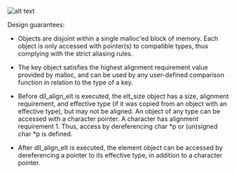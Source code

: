 

![alt text](https://github.com/alfin3/graph-algorithms/blob/master/readme/dll-node-alloc.jpg)

Design guarantees:

- Objects are disjoint within a single malloc'ed block of memory. Each object is only accessed with pointer(s) to compatible types, thus complying with the strict aliasing rules.

- The key object satisfies the highest alignment requirement value provided by malloc, and can be used by any user-defined comparison function in relation to the type of a key.

- Before dll_align_elt is executed, the elt_size object has a size, alignment requirement, and effective type (if it was copied from an object with an effective type), but may not be aligned. An object of any type can be accessed with a character pointer. A character has alignment requirement 1. Thus, access by dereferencing char *p or (un)signed char *p is defined.

- After dll_align_elt is executed, the element object can be accessed by dereferencing a pointer to its effective type, in addition to a character pointer.
